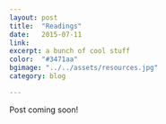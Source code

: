 ```yaml
---
layout: post
title:  "Readings"
date:   2015-07-11
link:   
excerpt: a bunch of cool stuff  
color:  "#3471aa"
bgimage: "../../assets/resources.jpg"
category: blog

---
```



Post coming soon!
